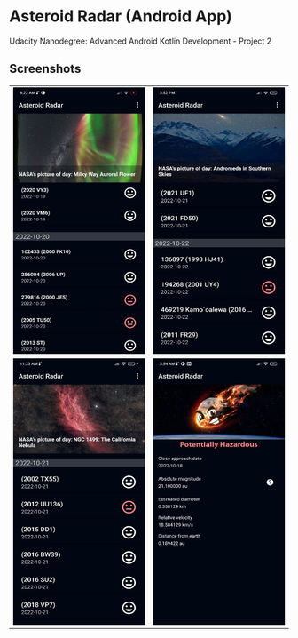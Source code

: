 # Asteroid Radar (Android App)
Udacity Nanodegree: Advanced Android Kotlin Development - Project 2

## Screenshots

<table>
  <tr>
    <td><img src="assets/list1.jpg" height = "480" width="270"></td>
    <td><img src="assets/list2.jpg" height = "480" width="270"></td>
  </tr>
  <tr>
    <td><img src="assets/list3.jpg" height = "480" width="270"></td>
    <td><img src="assets/details.jpg" height = "480" width="270"></td>
  </tr>
</table>
